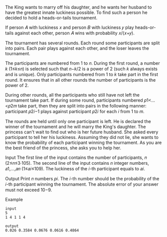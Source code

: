 The King wants to marry off his daughter, and he wants her husband to have the greatest innate luckiness possible. To find such a person he decided to hold a heads-or-tails tournament.

If person 𝐴 with luckiness 𝑥 and person 𝐵 with luckiness 𝑦 play heads-or-tails against each other, person 𝐴 wins with probability 𝑥/(𝑥+𝑦).

The tournament has several rounds. Each round some participants are split into pairs. Each pair plays against each other, and the loser leaves the tournament.

The participants are numbered from 1 to 𝑛. During the first round, a number 𝑘 (1≤𝑘≤𝑛) is selected such that 𝑛−𝑘/2 is a power of 2 (such 𝑘 always exists and is unique). Only participants numbered from 1 to 𝑘 take part in the first round. It ensures that in all other rounds the number of participants is the power of 2.

During other rounds, all the participants who still have not left the tournament take part. If during some round, participants numbered 𝑝1<…<𝑝2𝑚 take part, then they are split into pairs in the following manner: participant 𝑝2𝑖−1 plays against participant 𝑝2𝑖 for each 𝑖 from 1 to 𝑚.

The rounds are held until only one participant is left. He is declared the winner of the tournament and he will marry the King's daughter. The princess can't wait to find out who is her future husband. She asked every participant to tell her his luckiness. Assuming they did not lie, she wants to know the probability of each participant winning the tournament. As you are the best friend of the princess, she asks you to help her.

Input
The first line of the input contains the number of participants, 𝑛 (2≤𝑛≤3⋅105). The second line of the input contains 𝑛 integer numbers, 𝑎1,…,𝑎𝑛 (1≤𝑎𝑖≤109). The luckiness of the 𝑖-th participant equals to 𝑎𝑖.

Output
Print 𝑛 numbers 𝑝𝑖. The 𝑖-th number should be the probability of the 𝑖-th participant winning the tournament. The absolute error of your answer must not exceed 10−9.

Example
```
input
5
1 4 1 1 4
```
```
output
0.026 0.3584 0.0676 0.0616 0.4864
```
